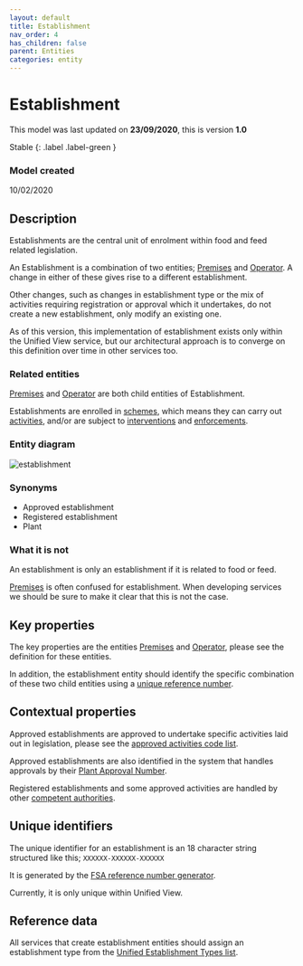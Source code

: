 ```yaml
---
layout: default
title: Establishment
nav_order: 4
has_children: false
parent: Entities
categories: entity
---
```


# Establishment
This model was last updated on **23/09/2020**, this is version **1.0**

Stable
{: .label .label-green }

### Model created
10/02/2020

## Description
Establishments are the central unit of enrolment within food and feed related legislation.

An Establishment is a combination of two entities; [Premises](/enterprise-data-models/entities/premises.html) and [Operator](/enterprise-data-models/entities/operator.html). A change in either of these gives rise to a different establishment.

Other changes, such as changes in establishment type or the mix of activities requiring registration or approval which it undertakes, do not create a new establishment, only modify an existing one.

As of this version, this implementation of establishment exists only within the Unified View service, but our architectural approach is to converge on this definition over time in other services too.

### Related entities
[Premises](/enterprise-data-models/entities/premises.html) and [Operator](/enterprise-data-models/entities/operator.html) are both child entities of Establishment.

Establishments are enrolled in [schemes](/enterprise-data-models/entities/scheme.html), which means they can carry out [activities](/enterprise-data-models/entities/activity.html), and/or are subject to [interventions](/enterprise-data-models/entities/intervention.html) and [enforcements](/enterprise-data-models/entities/enforcment.html).

### Entity diagram
![establishment](/enterprise-data-models/entities/diagrams/Establishment.png)

### Synonyms
*   Approved establishment
*   Registered establishment
*   Plant

### What it is not
An establishment is only an establishment if it is related to food or feed.

[Premises](/enterprise-data-models/entities/premises.html) is often confused for establishment. When developing services we should be sure to make it clear that this is not the case.

## Key properties
The key properties are the entities [Premises](/enterprise-data-models/entities/premises.html) and [Operator](/enterprise-data-models/entities/operator.html), please see the definition for these entities.

In addition, the establishment entity should identify the specific combination of these two child entities using a [unique reference number](#unique-identifiers).

## Contextual properties
Approved establishments are approved to undertake specific activities laid out in legislation, please see the [approved activities code list](https://data.food.gov.uk/codes/business/approved-food-establishments/_activities).

Approved establishments are also identified in the system that handles approvals by their [Plant Approval Number](/enterprise-data-models/patterns/plant-approval-number.html).

Registered establishments and some approved activities are handled by other [competent authorities](https://data.food.gov.uk/codes/reference-number/_authority).

## Unique identifiers
The unique identifier for an establishment is an 18 character string structured like this; `XXXXXX-XXXXXX-XXXXXX`

It is generated by the [FSA reference number generator](https://github.com/FoodStandardsAgency/fsa-rn).

Currently, it is only unique within Unified View.

## Reference data
All services that create establishment entities should assign an establishment type from the [Unified Establishment Types list](https://data.food.gov.uk/codes/business/_unified-establishment-type).
